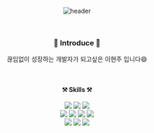 
<!--
**jyuyj/jyuyj** is a ✨ _special_ ✨ repository because its `README.md` (this file) appears on your GitHub profile.

Here are some ideas to get you started:

- 🔭 I’m currently working on ...
- 🌱 I’m currently learning ...
- 👯 I’m looking to collaborate on ...
- 🤔 I’m looking for help with ...
- 💬 Ask me about ...
- 📫 How to reach me: ...
- 😄 Pronouns: ...
- ⚡ Fun fact: ...
-->

<div align=center>
  
  <!-- 헤더 -->
  ![header](https://capsule-render.vercel.app/api?type=Waving&section=header&text=Hello&fontSize=60&desc=I'm%20HyunJoo&descSize=30&color=auto&height=200&fontAlignY=35&descAlignY=55&animation=twinkling)

<br/>
  <!-- 소개 -->
<h3> 🙌 Introduce 🙌</h3>

끊임없이 성장하는 개발자가 되고싶은 이현주 입니다😄
  

<br/>
  <!-- 사용 기술 -->
<h4 align="center"> ⚒️ Skills ⚒️ </h4>
<div align="center">
  
  <img src="https://img.shields.io/badge/Spring-6DB33F?style=for-the-badge&logo=Spring&logoColor=white"/>
  <img src="https://img.shields.io/badge/SpringBoot-6DB33F?style=for-the-badge&logo=SpringBoot&logoColor=white"/>
  <img src="https://img.shields.io/badge/Java-003B57?style=for-the-badge&logo=Java&logoColor=white"/><br/>
  <img src="https://img.shields.io/badge/JavaScript-F7DF1E?style=for-the-badge&logo=JavaScript&logoColor=white"/>
  <img src="https://img.shields.io/badge/html5-E34F26?style=for-the-badge&logo=html5&logoColor=white"/>
  <img src="https://img.shields.io/badge/Node.js-339933?style=for-the-badge&logo=Node.js&logoColor=white"/>
  <img src="https://img.shields.io/badge/jQuery-0769AD?style=for-the-badge&logo=jQuery&logoColor=white"/><br/>
  <img src="https://img.shields.io/badge/Linux-FCC624?style=for-the-badge&logo=Linux&logoColor=white"/>
  <img src="https://img.shields.io/badge/mysql-4479A1?style=for-the-badge&logo=mysql&logoColor=white"/>
  <img src="https://img.shields.io/badge/css3-1572B6?style=for-the-badge&logo=css3&logoColor=white"/>
</div>
</p>


